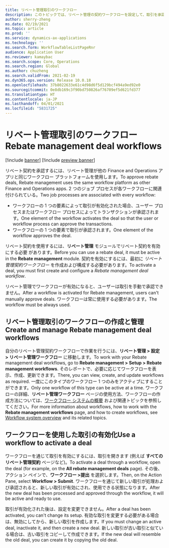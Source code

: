 ```yaml
---
title: リベート管理取引のワークフロー
description: このトピックでは、リベート管理の契約ワークフローを設定して、取引を承認および有効化する方法について説明します。
author: sherry-zheng
ms.date: 02/19/2021
ms.topic: article
ms.prod: ''
ms.service: dynamics-ax-applications
ms.technology: ''
ms.search.form: WorkflowTableListPageRnr
audience: Application User
ms.reviewer: kamaybac
ms.search.scope: Core, Operations
ms.search.region: Global
ms.author: chuzheng
ms.search.validFrom: 2021-02-19
ms.dyn365.ops.version: Release 10.0.18
ms.openlocfilehash: 37b8022633e61c4d98d6f5d129bcf494a9ed92e0
ms.sourcegitcommit: 0e8db169c3f90bd750826af76709ef5d621fd377
ms.translationtype: HT
ms.contentlocale: ja-JP
ms.lasthandoff: 04/01/2021
ms.locfileid: "5831725"
---
```

# <a name="rebate-management-deal-workflows"></a><span data-ttu-id="55e4d-103">リベート管理取引のワークフロー</span><span class="sxs-lookup"><span data-stu-id="55e4d-103">Rebate management deal workflows</span></span>

[!include [banner](../includes/banner.md)]
[!include [preview banner](../includes/preview-banner.md)]

<span data-ttu-id="55e4d-104">リベート契約を承認するには、リベート管理が他の Finance and Operations アプリと同じワークフロー プラットフォームを使用します。</span><span class="sxs-lookup"><span data-stu-id="55e4d-104">To approve rebate deals, Rebate management uses the same workflow platform as other Finance and Operations apps.</span></span> <span data-ttu-id="55e4d-105">2 つのジョブ プロセスが各ワークフローに関連付けられている。</span><span class="sxs-lookup"><span data-stu-id="55e4d-105">Two job processes are associated with every workflow:</span></span>

- <span data-ttu-id="55e4d-106">ワークフローの 1 つの要素によって取引が有効化された場合、ユーザー プロセスまたはワークフロー プロセスによってトランザクションが承認されます。</span><span class="sxs-lookup"><span data-stu-id="55e4d-106">One element of the workflow activates the deal so that the user or workflow process can approve the transactions.</span></span>
- <span data-ttu-id="55e4d-107">ワークフローの 1 つの要素で取引が承認されます。</span><span class="sxs-lookup"><span data-stu-id="55e4d-107">One element of the workflow approves the deal.</span></span>

<span data-ttu-id="55e4d-108">リベート契約を使用するには、**リベート管理** モジュールでリベート契約を有効にする必要 があります。</span><span class="sxs-lookup"><span data-stu-id="55e4d-108">Before you can use a rebate deal, it must be active in the **Rebate management** module.</span></span> <span data-ttu-id="55e4d-109">契約を有効にするには、最初に *リベート管理契約ワークフロー* を作成および構成する必要があります。</span><span class="sxs-lookup"><span data-stu-id="55e4d-109">To activate a deal, you must first create and configure a *Rebate management deal workflow*.</span></span>

<span data-ttu-id="55e4d-110">リベート管理でワークフローが有効になると、ユーザーは取引を手動で承認できません。</span><span class="sxs-lookup"><span data-stu-id="55e4d-110">After a workflow is activated for Rebate management, users can't manually approve deals.</span></span> <span data-ttu-id="55e4d-111">ワークフローは常に使用する必要があります。</span><span class="sxs-lookup"><span data-stu-id="55e4d-111">The workflow must be always used.</span></span>

## <a name="create-and-manage-rebate-management-deal-workflows"></a><span data-ttu-id="55e4d-112">リベート管理取引のワークフローの作成と管理</span><span class="sxs-lookup"><span data-stu-id="55e4d-112">Create and manage Rebate management deal workflows</span></span>

<span data-ttu-id="55e4d-113">自分のリベート管理契約ワークフローで作業を行うには、**リベート管理 \> 設定 \> リベート管理ワークフロー** に移動します。</span><span class="sxs-lookup"><span data-stu-id="55e4d-113">To work with your Rebate management deal workflows, go to **Rebate management \> Setup \> Rebate management workflows**.</span></span> <span data-ttu-id="55e4d-114">そのレポートで、必要に応じてワークフローを表示、作成、更新できます。</span><span class="sxs-lookup"><span data-stu-id="55e4d-114">There, you can view, create, and update workflows as required.</span></span> <span data-ttu-id="55e4d-115">一度にこのタイプのワークフロー 1 つのみをアクティブにすることができます。</span><span class="sxs-lookup"><span data-stu-id="55e4d-115">Only one workflow of this type can be active at a time.</span></span> <span data-ttu-id="55e4d-116">ワークフローの詳細、**リベート管理ワークフロー** ページの使用方法、ワークフローの作成方法については、[ワークフロー システムの概要](../../fin-ops-core/fin-ops/organization-administration/overview-workflow-system.md) および関連トピックを参照してください。</span><span class="sxs-lookup"><span data-stu-id="55e4d-116">For more information about workflows, how to work with the **Rebate management workflows** page, and how to create workflows, see [Workflow system overview](../../fin-ops-core/fin-ops/organization-administration/overview-workflow-system.md) and its related topics.</span></span>

## <a name="use-a-workflow-to-activate-a-deal"></a><span data-ttu-id="55e4d-117">ワークフローを使用した取引の有効化</span><span class="sxs-lookup"><span data-stu-id="55e4d-117">Use a workflow to activate a deal</span></span>

<span data-ttu-id="55e4d-118">ワークフローを通じて取引を有効にするには、取引を開きます (例えば **すべてのリベート管理契約** ページなど)。</span><span class="sxs-lookup"><span data-stu-id="55e4d-118">To activate a deal through a workflow, open the deal (for example, on the **All rebate management deals** page).</span></span> <span data-ttu-id="55e4d-119">その後、アクション ペインで、**ワークフロー \>提出** を選択します。</span><span class="sxs-lookup"><span data-stu-id="55e4d-119">Then, on the Action Pane, select **Workflow \> Submit**.</span></span> <span data-ttu-id="55e4d-120">ワークフローを通じて新しい取引が処理および承認されると、新しい取引が有効にされ、使用できる状態になります。</span><span class="sxs-lookup"><span data-stu-id="55e4d-120">After the new deal has been processed and approved through the workflow, it will be active and ready to use.</span></span>

<span data-ttu-id="55e4d-121">取引が有効化された後は、設定を変更できません。</span><span class="sxs-lookup"><span data-stu-id="55e4d-121">After a deal has been activated, you can't change its setup.</span></span> <span data-ttu-id="55e4d-122">有効な取引を変更する必要がある場合は、無効にしてから、新しい取引を作成します。</span><span class="sxs-lookup"><span data-stu-id="55e4d-122">If you must change an active deal, inactivate it, and then create a new deal.</span></span> <span data-ttu-id="55e4d-123">新しい取引が古い取引と似ている場合は、古い取引をコピーして作成できます。</span><span class="sxs-lookup"><span data-stu-id="55e4d-123">If the new deal will resemble the old deal, you can create it by copying the old deal.</span></span>
